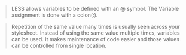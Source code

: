 >LESS allows variables to be defined with an @ symbol. The Variable assignment is done with a colon(:).


>Repetition of the same value many times is usually seen across your stylesheet. Instead of using the same value multiple times, variables can be used. It makes maintenance of code easier and those values can be controlled from single location.

